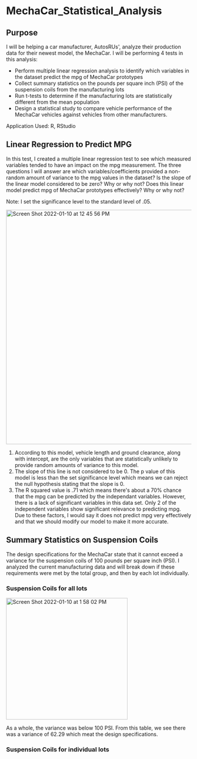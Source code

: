 # MechaCar_Statistical_Analysis
## Purpose
I will be helping a car manufacturer, AutosRUs', analyze their production data for their newest model, the MechaCar. I will be performing 4 tests in this analysis:
- Perform multiple linear regression analysis to identify which variables in the dataset predict the mpg of MechaCar prototypes
- Collect summary statistics on the pounds per square inch (PSI) of the suspension coils from the manufacturing lots
- Run t-tests to determine if the manufacturing lots are statistically different from the mean population
- Design a statistical study to compare vehicle performance of the MechaCar vehicles against vehicles from other manufacturers.

Application Used: R, RStudio

## Linear Regression to Predict MPG
In this test, I created a multiple linear regression test to see which measured variables tended to have an impact on the mpg measurement. The three questions I will answer are which variables/coefficients provided a non-random amount of variance to the mpg values in the dataset? Is the slope of the linear model considered to be zero? Why or why not? Does this linear model predict mpg of MechaCar prototypes effectively? Why or why not?

Note: I set the significance level to the standard level of .05.

<img width="636" alt="Screen Shot 2022-01-10 at 12 45 56 PM" src="https://user-images.githubusercontent.com/90946252/148827205-9d8af27a-85e6-434c-9c5a-1c7338c54f36.png">

1. According to this model, vehicle length and ground clearance, along with intercept, are the only variables that are statistically unlikely to provide random amounts of variance to this model.
2. The slope of this line is not considered to be 0. The p value of this model is less than the set significance level which means we can reject the null hypothesis stating that the slope is 0.
3. The R squared value is .71 which means there's about a 70% chance that the mpg can be predicted by the independant variables. However, there is a lack of significant variables in this data set. Only 2 of the independent variables show significant relevance to predicting mpg. Due to these factors, I would say it does not predict mpg very effectively and that we should modify our model to make it more accurate.

## Summary Statistics on Suspension Coils
The design specifications for the MechaCar state that it cannot exceed a variance for the suspension coils of 100 pounds per square inch (PSI). I analyzed the current manufacturing data and will break down if these requirements were met by the total group, and then by each lot individually.

### Suspension Coils for all lots
<img width="330" alt="Screen Shot 2022-01-10 at 1 58 02 PM" src="https://user-images.githubusercontent.com/90946252/148831245-bcb9b4fb-9224-4b66-b303-cc13b0f98b1b.png">

As a whole, the variance was below 100 PSI. From this table, we see there was a variance of 62.29 which meat the design specifications.

### Suspension Coils for individual lots
